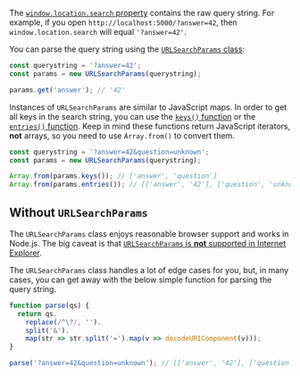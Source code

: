 The [`window.location.search` property](https://www.w3schools.com/jsref/prop_loc_search.asp) contains the raw query string. For example, if you open `http://localhost:5000/?answer=42`, then `window.location.search` will equal `'?answer=42'`.

You can parse the query string using the [`URLSearchParams` class](https://developer.mozilla.org/en-US/docs/Web/API/URLSearchParams):

```javascript
const querystring = '?answer=42';
const params = new URLSearchParams(querystring);

params.get('answer'); // '42'
```

Instances of `URLSearchParams` are similar to JavaScript maps. In order to get all keys in the search string, you can use the [`keys()` function](https://developer.mozilla.org/en-US/docs/Web/API/URLSearchParams/keys) or the [`entries()` function](https://developer.mozilla.org/en-US/docs/Web/API/URLSearchParams/entries). Keep in mind these functions return JavaScript iterators, **not** arrays, so you need to use `Array.from()` to convert them.

```javascript
const querystring = '?answer=42&question=unknown';
const params = new URLSearchParams(querystring);

Array.from(params.keys()); // ['answer', 'question']
Array.from(params.entries()); // [['answer', '42'], ['question', 'unknown']]
```

## Without `URLSearchParams`

The `URLSearchParams` class enjoys reasonable browser support and works in Node.js. The big caveat is that [`URLSearchParams` is **not** supported in Internet Explorer](https://developer.mozilla.org/en-US/docs/Web/API/URLSearchParams#Browser_compatibility).

The `URLSearchParams` class handles a lot of edge cases for you, but, in many cases, you can get away with the below simple function for parsing the query string.

```javascript
function parse(qs) {
  return qs.
    replace(/^\?/, '').
    split('&').
    map(str => str.split('=').map(v => decodeURIComponent(v)));
}

parse('?answer=42&question=unknown'); // [['answer', '42'], ['question', 'unknown']]
```
